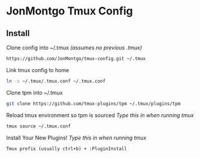 # JonMontgo Tmux Config

## Install

Clone config into ~/.tmux *(assumes no previous .tmux)*
```sh
https://github.com/JonMontgo/tmux-config.git ~/.tmux
```

Link tmux config to home
```sh
ln -s ~/.tmux/.tmux.conf ~/.tmux.conf
```


Clone tpm into ~/.tmux
```sh
git clone https://github.com/tmux-plugins/tpm ~/.tmux/plugins/tpm
```


Reload tmux environment so tpm is sourced
*Type this in when running tmux*
```sh
tmux source ~/.tmux.conf
```


Install Your New Plugins!
*Type this in when running tmux*
```
Tmux prefix (usually ctrl+b) + :PluginInstall
```
